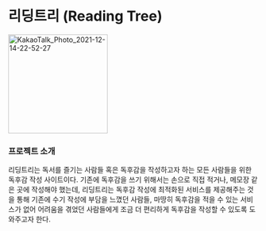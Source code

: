 # 리딩트리 (Reading Tree)  

<img width="200" height="200" alt="KakaoTalk_Photo_2021-12-14-22-52-27" src="https://user-images.githubusercontent.com/74345861/146011492-70aa3dd3-c46d-4388-a85f-7dcb2575d627.png">

### 프로젝트 소개  
리딩트리는 독서를 즐기는 사람들 혹은 독후감을 작성하고자 하는 모든 사람들을 위한 독후감 작성 사이트이다. 
기존에 독후감을 쓰기 위해서는 손으로 직접 적거나, 메모장 같은 곳에 작성해야 했는데, 
리딩트리는 독후감 작성에 최적화된 서비스를 제공해주는 것을 통해 기존에 수기 작성에 부담을 느꼈던 사람들, 
마땅히 독후감을 적을 수 있는 서비스가 없어 어려움을 겪었던 사람들에게 조금 더 편리하게 독후감을 작성할 수 있도록 도와주고자 한다.
